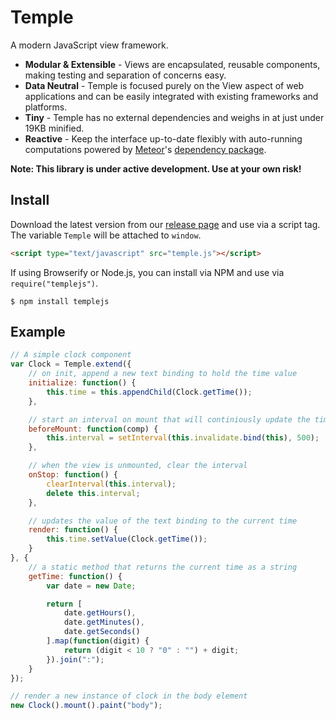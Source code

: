 # Temple

A modern JavaScript view framework.

* __Modular & Extensible__ - Views are encapsulated, reusable components, making testing and separation of concerns easy.
* __Data Neutral__ - Temple is focused purely on the View aspect of web applications and can be easily integrated with existing frameworks and platforms.
* __Tiny__ - Temple has no external dependencies and weighs in at just under 19KB minified.
* __Reactive__ - Keep the interface up-to-date flexibly with auto-running computations powered by [Meteor](http://meteor.com)'s [dependency package](https://github.com/meteor/meteor/blob/e78861b7d0dbb60e5e2bf59bab2cb06ce6596c04/packages/deps/deps.js).

__Note: This library is under active development. Use at your own risk!__

## Install

Download the latest version from our [release page](https://github.com/BeneathTheInk/Temple/releases) and use via a script tag. The variable `Temple` will be attached to `window`.

```html
<script type="text/javascript" src="temple.js"></script>
```

If using Browserify or Node.js, you can install via NPM and use via `require("templejs")`.

```shell
$ npm install templejs
```

## Example

```javascript
// A simple clock component
var Clock = Temple.extend({
	// on init, append a new text binding to hold the time value
	initialize: function() {
		this.time = this.appendChild(Clock.getTime());
	},

	// start an interval on mount that will continiously update the time
	beforeMount: function(comp) {
		this.interval = setInterval(this.invalidate.bind(this), 500);
	},

	// when the view is unmounted, clear the interval
	onStop: function() {
		clearInterval(this.interval);
		delete this.interval;
	},

	// updates the value of the text binding to the current time
	render: function() {
		this.time.setValue(Clock.getTime());
	}
}, {
	// a static method that returns the current time as a string
	getTime: function() {
		var date = new Date;

		return [
			date.getHours(),
			date.getMinutes(),
			date.getSeconds()
		].map(function(digit) {
			return (digit < 10 ? "0" : "") + digit;
		}).join(":");
	}
});

// render a new instance of clock in the body element
new Clock().mount().paint("body");
```

